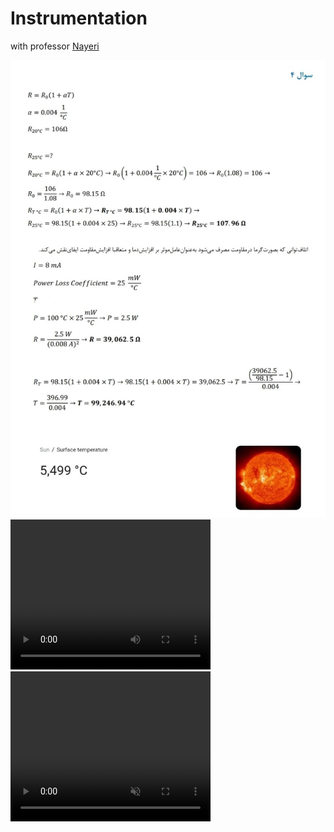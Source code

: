 # Instrumentation
with professor <a href="https://ece.ut.ac.ir/~students/m.nayeri">
    Nayeri
</a>

<img src="meme/g=9.8.jpg" alt="Girl in a jacket">

<video width="320" height="240" controls>
  <source src="Project/Q4/bandicam 2023-07-07 01-46-13-402.mp4" type="video/mp4">
Your browser does not support the video tag.
</video>

<video width="320" height="240" autoplay muted>
  <source src="movie.mp4" type="video/mp4">
  <source src="movie.ogg" type="video/ogg">
Your browser does not support the video tag.
</video>
